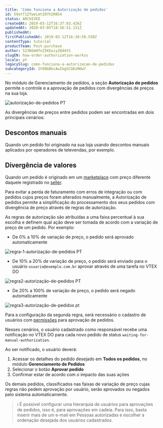 ```yaml
---
title: 'Como funciona a Autorização de pedidos'
id: 59otf1ZTweLmtZ07hIR854
status: ARCHIVED
createdAt: 2019-03-12T16:37:03.426Z
updatedAt: 2020-03-05T18:16:51.131Z
publishedAt: 
firstPublishedAt: 2019-03-12T16:38:58.550Z
contentType: tutorial
productTeam: Post-purchase
author: 523NSmHfn2IKEoiy2Q44YS
slugEN: how-order-authorization-workss
locale: pt
legacySlug: como-funciona-a-autorizacao-de-pedidos
subcategoryId: 2t00bBkcAwIkgSCGKsMOwY
---
```


No módulo de Gerenciamento de pedidos, a seção __Autorização de pedidos__ permite o controle e a aprovação de pedidos com divergências de preços na sua loja.

![autorização-de-pedidos PT](https://images.ctfassets.net/alneenqid6w5/2oP1np8C9Cv004b8NPk1Jn/a7694ae95272db05344bf35d93206e58/autoriza____o-de-pedidos__PT.png)

As divergências de preços entre pedidos podem ser encontradas em dois principais cenários: 

## Descontos manuais

Quando um pedido foi originado na sua loja usando descontos manuais aplicados por operadores de televendas, por exemplo. 

## Divergência de valores

Quando um pedido é originado em um [marketplace](https://help.vtex.com/tutorial/o-que-e-um-marketplace--680lLJTnmEAmekcC0MIea8) com preço diferente daquele registrado no [seller](https://help.vtex.com/tutorial/o-que-e-um-seller--5FkLvhZ3Few4CWWIuYOK2w). 

Para evitar a perda de faturamento com erros de integração ou com pedidos cujos preços foram alterados manualmente, a Autorização de pedidos permite a simplificação do processamento dos seus pedidos com divergência de preço através de regras de autorização.

As regras de autorização são atribuídas a uma faixa percentual à sua escolha e definem qual ação deve ser tomada de acordo com a variação de preço de um pedido. Por exemplo:

- De 0% a 10% de variação de preço, o pedido será aprovado automaticamente

![regra-1-autorização-de-pedidos PT](//images.ctfassets.net/alneenqid6w5/1wohOoNoG0OrOU69zBxoPM/ff7ca27e0807785aae26bab5190271fc/regra-1-autoriza____o-de-pedidos_PT.png)

- De 10% a 20% de variação de preço, o pedido será enviado para o usuário `usuario@exemplo.com.br` aprovar através de uma tarefa no VTEX DO

![regra2-autorização-de-pedidos PT](//images.ctfassets.net/alneenqid6w5/XkBsErQYCMnQe4TQefwCL/b7cacd0f633c1768de1cb0b703785479/regra2-autoriza____o-de-pedidos_PT.png)

- De 20% a 100% de variação de preço, o pedido será negado automaticamente

![regra3-autorização-de-pedidos pt](//images.ctfassets.net/alneenqid6w5/2t9asV03OYvCiscGKaws7m/2df3c008d6e802f0ecaf8d48b2b3d751/regra3-autoriza____o-de-pedidos_pt.png)

Para a configuração da segunda regra, será necessário o cadastro de usuários com [permissões](https://help.vtex.com/tutorial/como-criar-perfil-de-acesso--tutorials_526) para aprovação de pedidos. 

Nesses cenários, o usuário cadastrado como responsável recebe uma notificação no VTEX DO para cada novo pedido de status `waiting-for-manual-authorization`.   

Ao ser notificado, o usuário deverá:

1. Acessar os detalhes do pedido desejado em <strong>Todos os pedidos</strong>, no módulo <strong>Gerenciamento de Pedidos</strong>
2. Selecionar o botão <strong>Aprovar pedido</strong>
3. Confirmar estar de acordo com o impacto das suas ações

Os demais pedidos, classificados nas faixas de variação de preço cujas regras não pedem aprovação por usuário, serão aprovados ou negados pelo sistema automaticamente. 

>ℹ️ É possível configurar uma hierarquia de usuários para aprovações de pedidos, isso é, para aprovações em cadeia. Para isso, basta inserir mais de um e-mail em Pessoas autorizadas e escolher a ordenação desejada dos usuários cadastrados.





